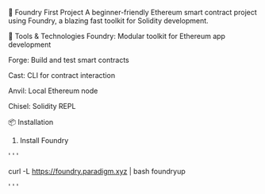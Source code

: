 🚀 Foundry First Project
A beginner-friendly Ethereum smart contract project using Foundry, a blazing fast toolkit for Solidity development.

🧰 Tools & Technologies
Foundry: Modular toolkit for Ethereum app development

Forge: Build and test smart contracts

Cast: CLI for contract interaction

Anvil: Local Ethereum node

Chisel: Solidity REPL

📦 Installation
1. Install Foundry
   
' ' '

curl -L https://foundry.paradigm.xyz | bash
foundryup

' ' '
